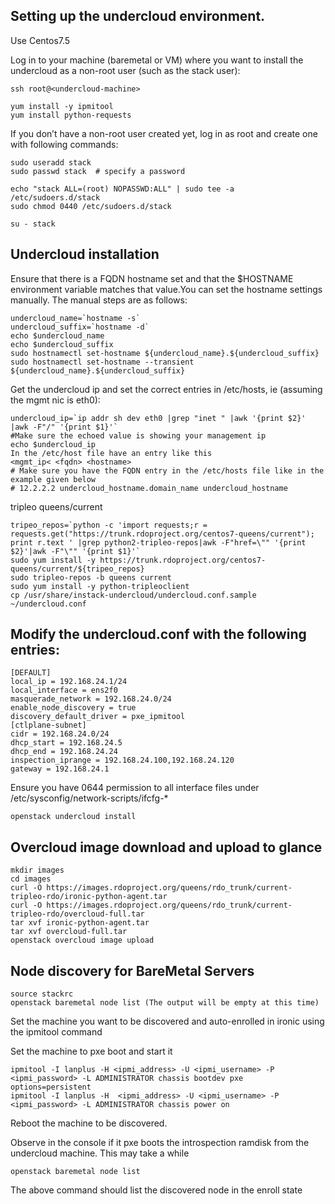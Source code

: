 ## Setting up the undercloud environment.
   Use Centos7.5

Log in to your machine (baremetal or VM) where you want to install the undercloud as a non-root user (such as the stack user):
```
ssh root@<undercloud-machine>
```
```
yum install -y ipmitool
yum install python-requests
```
If you don’t have a non-root user created yet, log in as root and create one with following commands:
```
sudo useradd stack
sudo passwd stack  # specify a password

echo "stack ALL=(root) NOPASSWD:ALL" | sudo tee -a /etc/sudoers.d/stack
sudo chmod 0440 /etc/sudoers.d/stack

su - stack
```
## Undercloud installation
Ensure that there is a FQDN hostname set and that the $HOSTNAME environment variable matches that value.You can set the hostname settings manually. The manual steps are as follows:

```
undercloud_name=`hostname -s`
undercloud_suffix=`hostname -d`
echo $undercloud_name
echo $undercloud_suffix
sudo hostnamectl set-hostname ${undercloud_name}.${undercloud_suffix}
sudo hostnamectl set-hostname --transient ${undercloud_name}.${undercloud_suffix}
```
Get the undercloud ip and set the correct entries in /etc/hosts, ie (assuming the mgmt nic is eth0):
```
undercloud_ip=`ip addr sh dev eth0 |grep "inet " |awk '{print $2}' |awk -F"/" '{print $1}'`
#Make sure the echoed value is showing your management ip
echo $undercloud_ip
In the /etc/host file have an entry like this
<mgmt_ip< <fqdn> <hostname>
# Make sure you have the FQDN entry in the /etc/hosts file like in the example given below
# 12.2.2.2 undercloud_hostname.domain_name undercloud_hostname
```
tripleo queens/current
```
tripeo_repos=`python -c 'import requests;r = requests.get("https://trunk.rdoproject.org/centos7-queens/current"); print r.text ' |grep python2-tripleo-repos|awk -F"href=\"" '{print $2}'|awk -F"\"" '{print $1}'`
sudo yum install -y https://trunk.rdoproject.org/centos7-queens/current/${tripeo_repos}
sudo tripleo-repos -b queens current
sudo yum install -y python-tripleoclient
cp /usr/share/instack-undercloud/undercloud.conf.sample ~/undercloud.conf
```
## Modify the undercloud.conf with the following entries:
```
[DEFAULT]
local_ip = 192.168.24.1/24
local_interface = ens2f0
masquerade_network = 192.168.24.0/24
enable_node_discovery = true
discovery_default_driver = pxe_ipmitool
[ctlplane-subnet]
cidr = 192.168.24.0/24
dhcp_start = 192.168.24.5
dhcp_end = 192.168.24.24
inspection_iprange = 192.168.24.100,192.168.24.120
gateway = 192.168.24.1
```
Ensure you have 0644 permission to all interface files  under /etc/sysconfig/network-scripts/ifcfg-*
```
openstack undercloud install
```
## Overcloud image download and upload to glance
```
mkdir images
cd images
curl -O https://images.rdoproject.org/queens/rdo_trunk/current-tripleo-rdo/ironic-python-agent.tar
curl -O https://images.rdoproject.org/queens/rdo_trunk/current-tripleo-rdo/overcloud-full.tar
tar xvf ironic-python-agent.tar
tar xvf overcloud-full.tar
openstack overcloud image upload
```

## Node discovery for BareMetal Servers
```
source stackrc
openstack baremetal node list (The output will be empty at this time)
```
Set the machine you want to be discovered and auto-enrolled in ironic using the ipmitool command

Set the machine to pxe boot and start it
```
ipmitool -I lanplus -H <ipmi_address> -U <ipmi_username> -P <ipmi_password> -L ADMINISTRATOR chassis bootdev pxe options=persistent
ipmitool -I lanplus -H  <ipmi_address> -U <ipmi_username> -P <ipmi_password> -L ADMINISTRATOR chassis power on
```
Reboot the machine to be discovered.

Observe in the console if it pxe boots the introspection ramdisk from the undercloud machine. This may take a while
```
openstack baremetal node list
```
The above command should list the discovered node in the enroll state